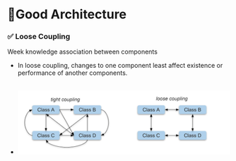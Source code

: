 # 📐Good Architecture


### ✅ Loose Coupling

Week knowledge association between components
- In loose coupling, changes to one component least affect existence or performance of another components.
<br><br>

- <img src=img_1.png alt="img" width="500px" />


